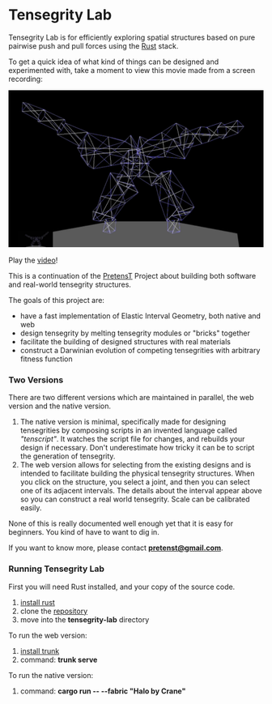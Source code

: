 # Tensegrity Lab

Tensegrity Lab is for efficiently exploring spatial structures based on
pure pairwise push and pull forces using the [Rust](https://www.rust-lang.org/) stack.

To get a quick idea of what kind of things can be designed and experimented with, take a moment to view this movie made from a screen recording:

![tommy](tommy.png)

Play the [video](https://vimeo.com/806029888)!

This is a continuation of the [PretensT](https://pretenst.com/) Project about building both software and real-world tensegrity structures.

The goals of this project are:

* have a fast implementation of Elastic Interval Geometry, both native and web
* design tensegrity by melting tensegrity modules or "bricks" together
* facilitate the building of designed structures with real materials
* construct a Darwinian evolution of competing tensegrities with arbitrary fitness function

### Two Versions

There are two different versions which are maintained in parallel, the web version and the native version.

1. The native version is minimal, specifically made for designing tensegrities by composing scripts in an invented language called *"tenscript"*. It watches the script file for changes, and rebuilds your design if necessary. Don't underestimate how tricky it can be to script the generation of tensegrity.
1. The web version allows for selecting from the existing designs and is intended to facilitate building the physical tensegrity structures. When you click on the structure, you select a joint, and then you can select one of its adjacent intervals. The details about the interval appear above so you can construct a real world tensegrity. Scale can be calibrated easily.

None of this is really documented well enough yet that it is easy for beginners. You kind of have to want to dig in.

If you want to know more, please contact **pretenst@gmail.com**. 

### Running Tensegrity Lab

First you will need Rust installed, and your copy of the source code.

1. [install rust](https://www.rust-lang.org/tools/install)
1. clone the [repository](https://github.com/elastic-interval/tensegrity-lab.git)
1. move into the **tensegrity-lab** directory

To run the web version:

1. [install trunk](https://trunkrs.dev/guide/getting-started/installation.html)
1. command: **trunk serve**

To run the native version:

1. command: **cargo run -- --fabric "Halo by Crane"**

